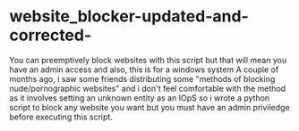 # website_blocker-updated-and-corrected-
You can preemptively block websites with this script but that will mean you have an admin access and also, this is for a windows system
A couple of months ago, i saw some friends distributing some "methods of blocking nude/pornographic websites" and i don't feel comfortable with the method as it involves setting an unknown entity as an IOpS so i wrote a python script to block any website you want but you must have an admin priviledge before executing this script.
